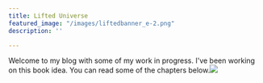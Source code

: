 ```yaml
---
title: Lifted Universe
featured_image: "/images/liftedbanner_e-2.png"
description: ''

---
```

Welcome to my blog with some of my work in progress. I've been working on this book idea. You can read some of the chapters below.![](/images/liftedbanner_d.png)